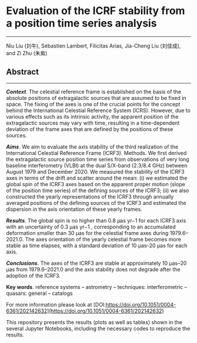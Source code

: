 # Evaluation of the ICRF stability from a position time series analysis
---

Niu Liu (刘牛), Sébastien Lambert, Filicitas Arias, Jia-Cheng Liu (刘佳成), and Zi Zhu (朱紫)


## Abstract
---

***Context***.
The celestial reference frame is established on the basis of the absolute positions of extragalactic sources that are assumed to be fixed in space. The fixing of the axes is one of the crucial points for the concept behind the International Celestial Reference System (ICRS). However, due to various effects such as its intrinsic activity, the apparent position of the extragalactic sources may vary with time, resulting in a time-dependent deviation of the frame axes that are defined by the positions of these sources.

***Aims***. We aim to evaluate the axis stability of the third realization of the International Celestial Reference Frame (ICRF3). Methods. We first derived the extragalactic source position time series from observations of very long baseline interferometry (VLBI) at the dual S/X-band (2.3/8.4 GHz) between August 1979 and December 2020. We measured the stability of the ICRF3 axes in terms of the drift and scatter around the mean: (i) we estimated the global spin of the ICRF3 axes based on the apparent proper motion (slope of the position time series) of the defining sources of the ICRF3; (ii) we also constructed the yearly representations of the ICRF3 through annually averaged positions of the defining sources of the ICRF3 and estimated the dispersion in the axis orientation of these yearly frames.

***Results***. The global spin is no higher than 0.8 μas yr−1 for each ICRF3 axis with an uncertainty of 0.3 μas yr−1 , corresponding to an accumulated deformation smaller than 30 μas for the celestial frame axes during 1979.6–2021.0. The axes orientation of the yearly celestial frame becomes more stable as time elapses, with a standard deviation of 10 μas–20 μas for each axis.

***Conclusions***. The axes of the ICRF3 are stable at approximately 10 μas–20 μas from 1979.6–2021.0 and the axis stability does not degrade after the adoption of the ICRF3.

**Key words**. reference systems – astrometry – techniques: interferometric – quasars: general – catalogs


For more information please look at [DOI:https://doi.org/10.1051/0004-6361/202142632](https://doi.org/10.1051/0004-6361/202142632)

This repository presents the results (plots as well as tables) shown in the several Jupyter Notebooks, including the necessary codes to reproduce the results.
